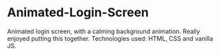 # Animated-Login-Screen
Animated login screen, with a calming background animation. Really enjoyed putting this together. Technologies used: HTML, CSS and vanilla JS.
